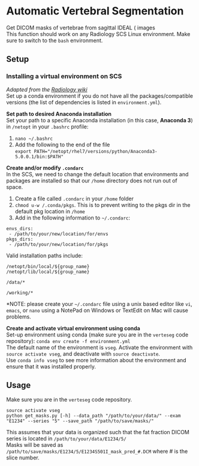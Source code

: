 # Automatic Vertebral Segmentation

Get DICOM masks of vertebrae from sagittal IDEAL ( images<br />
This function should work on any Radiology SCS Linux environment.
Make sure to switch to the `bash` environment.

## Setup
### Installing a virtual environment on SCS
*Adapted from the [Radiology wiki](https://wiki.radiology.ucsf.edu/bin/view/SCS/Tutorials/PythonIntro/)*<br />
Set up a conda environment if you do not have all the packages/compatible versions (the list of dependencies is listed in `environment.yml`).<br />

**Set path to desired Anaconda installation**<br />
Set your path to a specific Anaconda installation (in this case, **Anaconda 3**) in `/netopt` in your `.bashrc` profile:
1.  `nano ~/.bashrc`<br />
2.  Add the following to the end of the file<br />`export PATH="/netopt/rhel7/versions/python/Anaconda3-5.0.0.1/bin:$PATH"`<br />

**Create and/or modify `.condarc`**<br />
In the SCS, we need to change the default location that environments and packages are installed so that our `/home` directory does not run out of space.
1.  Create a file called `.condarc` in your `/home` folder<br />
2.  `chmod u-w /.conda/pkgs`. This is to prevent writing to the pkgs dir in the default pkg location in `/home` <br />
3.  Add in the following information to `~/.condarc`:<br /> 
```
envs_dirs:
 - /path/to/your/new/location/for/envs
pkgs_dirs:
 - /path/to/your/new/location/for/pkgs
```
Valid installation paths include:
```
/netopt/bin/local/${group_name}
/netopt/lib/local/${group_name}

/data/*

/working/*
```
*NOTE: please create your `~/.condarc` file using a unix based editor like `vi`, `emacs`, or `nano` using a NotePad on Windows or TextEdit on Mac will cause problems.

**Create and activate virtual environment using conda**<br />
Set-up environment using conda (make sure you are in the `verteseg` code repository):
`conda env create -f environment.yml`<br />
The default name of the environment is `vseg`. Activate the environment with `source activate vseg`, and deactivate with `source deactivate`.<br />
Use `conda info vseg` to see more information about the environment and ensure that it was installed properly.

## Usage

Make sure you are in the `verteseg` code repository.
```
source activate vseg
python get_masks.py [-h] --data_path "/path/to/your/data/" --exam "E1234" --series "5" --save_path "/path/to/save/masks/"
```
This assumes that your data is organized such that the fat fraction DICOM series is located in `/path/to/your/data/E1234/5/`<br />
Masks will be saved as `/path/to/save/masks/E1234/5/E1234S501I_mask_pred_#.DCM` where # is the slice number.

